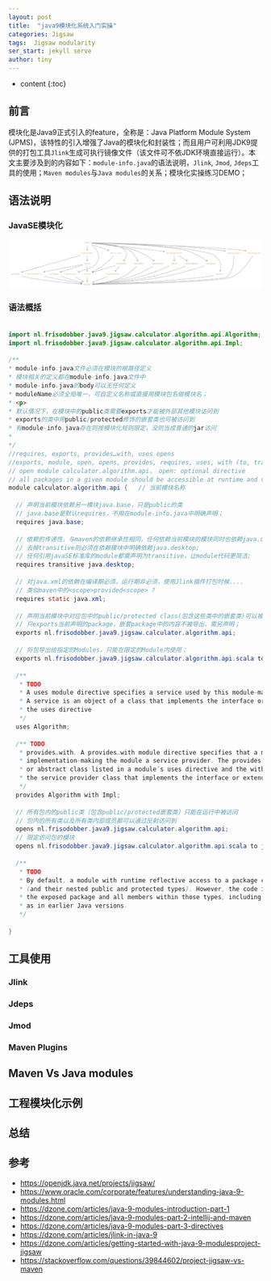 ```yaml
---
layout: post
title:  "java9模块化系统入门实操"
categories: Jigsaw
tags:  Jigsaw modularity
ser_start: jekyll serve
author: tiny
---
```


* content
{:toc}

## 前言

模块化是Java9正式引入的feature，全称是：Java Platform Module System (JPMS)，该特性的引入增强了Java的模块化和封装性；而且用户可利用JDK9提供的打包工具`Jlink`生成可执行镜像文件（该文件可不依JDK环境直接运行）。本文主要涉及到的内容如下：`module-info.java`的语法说明，`Jlink`, `Jmod`, `Jdeps`工具的使用；`Maven modules`与`Java modules`的关系；模块化实操练习DEMO；

## 语法说明

### JavaSE模块化

![module graph](../images/posts/module-graph.png)

### 语法概括
```java

import nl.frisodobber.java9.jigsaw.calculator.algorithm.api.Algorithm;
import nl.frisodobber.java9.jigsaw.calculator.algorithm.api.Impl;

/**
* module-info.java文件必须在模块的根路径定义
* 模块相关的定义都在module-info.java文件中
* module-info.java的body可以无任何定义
* moduleName必须全局唯一，可自定义名称或直接用模块包名做模块名；
* <p>
* 默认情况下，在模块中的public类需要exports才能被外部其他模块访问到
* exports的类中用public/protected修饰的嵌套类也可被访问到
* 有module-info.java存在则按模块化规则限定，没则当成普通的jar访问
*
*/
//requires, exports, provides…with, uses opens
//exports, module, open, opens, provides, requires, uses, with (to, transitive)
// open module calculator.algorithm.api， open: optional directive
// all packages in a given module should be accessible at runtime and via reflection to all other modules
module calculator.algorithm.api {   // 当前模块名称

  // 声明当前模块依赖另一模块java.base，只是public的类
  // java.base是默认requires，不用在module-info.java中明确声明；
  requires java.base;

  // 依赖的传递性，与maven的依赖继承性相同，任何依赖当前模块的模块同时也依赖java.desktop;
  // 去掉transitive则必须在依赖模块中明确依赖java.desktop;
  // 任何引用javaSE标准库的module都需声明为transitive，让module代码更简洁;
  requires transitive java.desktop;

  // 对java.xml的依赖在编译期必须，运行期非必须，使用Jlink插件打包时候....
  // 类似maven中的<scope>provided<scope> ?
  requires static java.xml;

  // 声明当前模块中对应包中的public/protected class(包含这些类中的嵌套类)可以被其他模块访问到；
  // 只exports当前声明的package，嵌套package中的内容不被导出，需另声明；
  exports nl.frisodobber.java9.jigsaw.calculator.algorithm.api;

  // 将包导出给指定的Modules，只能在限定的Module内使用；
  exports nl.frisodobber.java9.jigsaw.calculator.algorithm.api.scala to java.desktop, java.sql, calculator.gui;

  /**
   * TODO
   * A uses module directive specifies a service used by this module—making the module a service consumer.
   * A service is an object of a class that implements the interface or extends the abstract class specified in
   * the uses directive
   */
  uses Algorithm;

  /** TODO
   * provides…with. A provides…with module directive specifies that a module provides a service
   * implementation—making the module a service provider. The provides part of the directive specifies an interface
   * or abstract class listed in a module’s uses directive and the with part of the directive specifies the name of
   * the service provider class that implements the interface or extends the abstract class.
   */
  provides Algorithm with Impl;

  // 所有包内的public类（包含public/protected嵌套类）只能在运行中被访问
  // 包内的所有类以及所有类内部成员都可以通过反射访问到
  opens nl.frisodobber.java9.jigsaw.calculator.algorithm.api;
  // 限定访问包的模块
  opens nl.frisodobber.java9.jigsaw.calculator.algorithm.api.scala to java.desktop, java.sql;

  /**
   * TODO
   * By default, a module with runtime reflective access to a package can see the package’s public types
   * (and their nested public and protected types). However, the code in other modules can access all types in
   * the exposed package and all members within those types, including private members via setAccessible,
   * as in earlier Java versions.
   */

}

```

###
## 工具使用

### Jlink
### Jdeps
### Jmod
### Maven Plugins


## Maven Vs Java modules

## 工程模块化示例


## 总结

## 参考

- https://openjdk.java.net/projects/jigsaw/
- https://www.oracle.com/corporate/features/understanding-java-9-modules.html
- https://dzone.com/articles/java-9-modules-introduction-part-1
- https://dzone.com/articles/java-9-modules-part-2-intellij-and-maven
- https://dzone.com/articles/java-9-modules-part-3-directives
- https://dzone.com/articles/jlink-in-java-9
- https://dzone.com/articles/getting-started-with-java-9-modulesproject-jigsaw
- https://stackoverflow.com/questions/39844602/project-jigsaw-vs-maven
